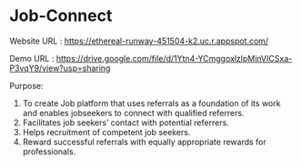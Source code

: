 # Job-Connect

Website URL : https://ethereal-runway-451504-k2.uc.r.appspot.com/

Demo URL : https://drive.google.com/file/d/1Ytn4-YCmggoxlzlpMinVICSxa-P3vqY9/view?usp=sharing

Purpose:
1.	To create Job platform that uses referrals as a foundation of its work and enables jobseekers to connect with qualified referrers.
2.  Facilitates job seekers’ contact with potential referrers.
3. 	Helps recruitment of competent job seekers.
4. 	Reward successful referrals with equally appropriate rewards for professionals.


